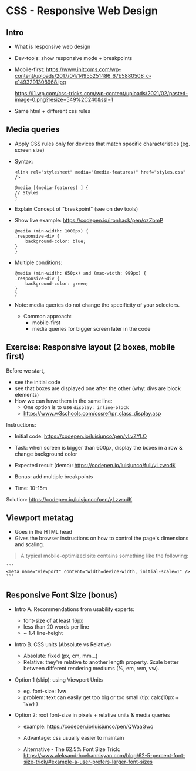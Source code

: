 
# CSS - Responsive Web Design

<!--- Status: complete --->


## Intro


- What is responsive web design

- Dev-tools: show responsive mode + breakpoints

- Mobile-first: 
  https://www.initcoms.com/wp-content/uploads/2017/04/14955251486_67b5880508_c-e1493291308968.jpg

  https://i1.wp.com/css-tricks.com/wp-content/uploads/2021/02/pasted-image-0.png?resize=549%2C240&ssl=1

- Same html + different css rules



## Media queries

- Apply CSS rules only for devices that match specific characteristics (eg. screen size)

- Syntax:

    ```
    <link rel="stylesheet" media="(media-features)" href="styles.css" />
    ```

    ```
    @media [(media-features) ] {
    // Styles
    }
    ```


- Explain Concept of "breakpoint" (see on dev tools)


- Show live example: https://codepen.io/ironhack/pen/ozZbmP

    ```
    @media (min-width: 1000px) {
    .responsive-div {
        background-color: blue;
    }
    }
    ```


- Multiple conditions:

    ```
    @media (min-width: 650px) and (max-width: 999px) {
    .responsive-div {
        background-color: green;
    }
    }
    ```

- Note:  media queries do not change the specificity of your selectors.
  - Common approach:
    - mobile-first
    - media queries for bigger screen later in the code


## Exercise: Responsive layout (2 boxes, mobile first)

Before we start, 
- see the initial code
- see that boxes are displayed one after the other (why: divs are block elements)
- How we can have them in the same line:
  - One option is to use `display: inline-block`
  - https://www.w3schools.com/cssref/pr_class_display.asp


Instructions:
- Initial code: https://codepen.io/luisjunco/pen/yLvZYLO
- Task: when screen is bigger than 600px, display the boxes in a row & change background color
- Expected result (demo): https://codepen.io/luisjunco/full/yLzwodK
- Bonus: add multiple breakpoints

- Time: 10-15m


Solution: https://codepen.io/luisjunco/pen/yLzwodK



## Viewport metatag

- Goes in the HTML head
- Gives the browser instructions on how to control the page's dimensions and scaling.


> A typical mobile-optimized site contains something like the following:


    ```
    <meta name="viewport" content="width=device-width, initial-scale=1" />
    ```



## Responsive Font Size (bonus)

- Intro A. Recommendations from usability experts:
  - font-size of at least 16px
  - less than 20 words per line
  - ~ 1.4 line-height

- Intro B. CSS units (Absolute vs Relative)
  - Absolute: fixed (px, cm, mm...)
  - Relative: they're relative to another length property. Scale better between different rendering mediums (%, em, rem, vw).

  <!-- @LT: explain each of those units. -->


- Option 1 (skip): using Viewport Units

  - eg. font-size: 1vw
  - problem: text can easily get too big or too small (tip: calc(10px + 1vw) )


- Option 2: root font-size in pixels + relative units & media queries

  - example: https://codepen.io/luisjunco/pen/QWaaGwq

  - Advantage: css usually easier to maintain

  - Alternative - The 62.5% Font Size Trick: https://www.aleksandrhovhannisyan.com/blog/62-5-percent-font-size-trick/#example-a-user-prefers-larger-font-sizes



